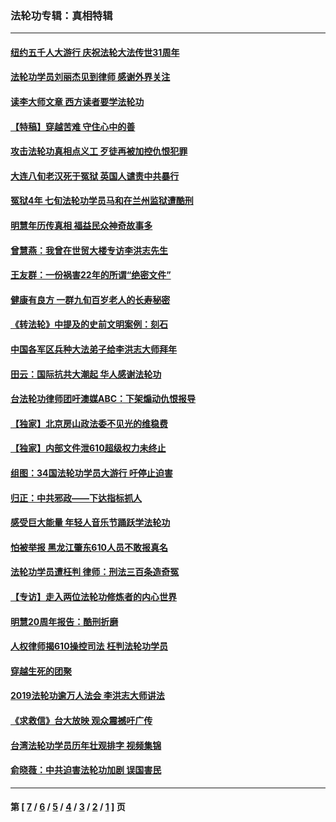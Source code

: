 ### 法轮功专辑：真相特辑
---
#### [纽约五千人大游行 庆祝法轮大法传世31周年](../../pages/nf4389/n13995110.md?10190430) 
#### [法轮功学员刘丽杰见到律师 感谢外界关注](../../pages/nf4389/n13927012.md?10190430) 
#### [读李大师文章 西方读者要学法轮功](../../pages/nf4389/n13925142.md?10190430) 
#### [【特稿】穿越苦难 守住心中的善](../../pages/nf4389/n13784979.md?10190430) 
#### [攻击法轮功真相点义工 歹徒再被加控仇恨犯罪](../../pages/nf4389/n13601019.md?10190430) 
#### [大连八旬老汉死于冤狱 英国人谴责中共暴行](../../pages/nf4389/n13480118.md?10190430) 
#### [冤狱4年 七旬法轮功学员马和在兰州监狱遭酷刑](../../pages/nf4389/n13304688.md?10190430) 
#### [明慧年历传真相 福益民众神奇故事多](../../pages/nf4389/n13294545.md?10190430) 
#### [曾慧燕：我曾在世贸大楼专访李洪志先生](../../pages/nf4389/n12898729.md?10190430) 
#### [王友群：一份祸害22年的所谓“绝密文件”](../../pages/nf4389/n12871750.md?10190430) 
#### [健康有良方 一群九旬百岁老人的长寿秘密](../../pages/nf4389/n12847475.md?10190430) 
#### [《转法轮》中提及的史前文明案例：刻石](../../pages/nf4389/n12758577.md?10190430) 
#### [中国各军区兵种大法弟子给李洪志大师拜年](../../pages/nf4389/n12750047.md?10190430) 
#### [田云：国际抗共大潮起 华人感谢法轮功](../../pages/nf4389/n12357708.md?10190430) 
#### [台法轮功律师团吁澳媒ABC：下架煽动仇恨报导](../../pages/nf4389/n12279917.md?10190430) 
#### [【独家】北京房山政法委不见光的维稳费](../../pages/nf4389/n12031979.md?10190430) 
#### [【独家】内部文件泄610超级权力未终止](../../pages/nf4389/n12023895.md?10190430) 
#### [组图：34国法轮功学员大游行 吁停止迫害](../../pages/nf4389/n11492658.md?10190430) 
#### [归正：中共邪政——下达指标抓人](../../pages/nf4389/n11474770.md?10190430) 
#### [感受巨大能量 年轻人音乐节踊跃学法轮功](../../pages/nf4389/n11441981.md?10190430) 
#### [怕被举报 黑龙江肇东610人员不敢报真名](../../pages/nf4389/n11436499.md?10190430) 
#### [法轮功学员遭枉判 律师：刑法三百条造奇冤](../../pages/nf4389/n11433943.md?10190430) 
#### [【专访】走入两位法轮功修炼者的内心世界](../../pages/nf4389/n11415623.md?10190430) 
#### [明慧20周年报告：酷刑折磨](../../pages/nf4389/n11387954.md?10190430) 
#### [人权律师揭610操控司法 枉判法轮功学员](../../pages/nf4389/n11313370.md?10190430) 
#### [穿越生死的团聚](../../pages/nf4389/n11258922.md?10190430) 
#### [2019法轮功逾万人法会 李洪志大师讲法](../../pages/nf4389/n11265303.md?10190430) 
#### [《求救信》台大放映 观众震撼吁广传](../../pages/nf4389/n10922251.md?10190430) 
#### [台湾法轮功学员历年壮观排字 视频集锦](../../pages/nf4389/n10878789.md?10190430) 
#### [俞晓薇：中共迫害法轮功加剧 误国害民](../../pages/nf4389/n10859260.md?10190430) 

---
#### 第 [ [7](./7.md?10190430) / [6](./6.md?10190430) / [5](./5.md?10190430) / [4](./4.md?10190430) / [3](./3.md?10190430) / [2](./2.md?10190430) / [1](./1.md?10190430) ] 页
